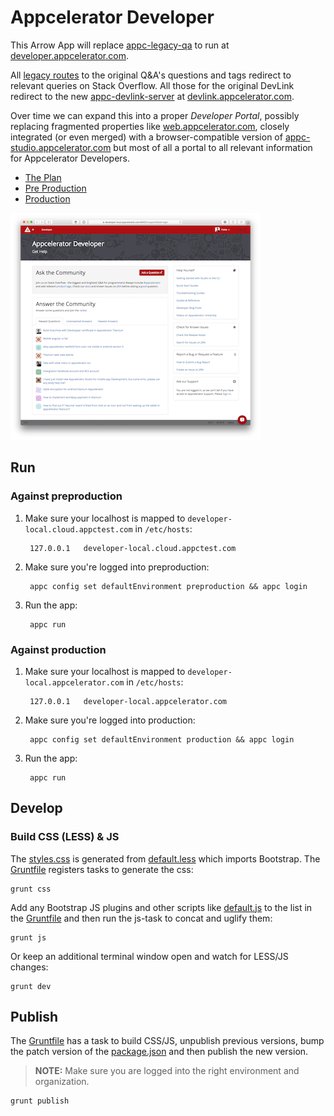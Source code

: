 # Appcelerator Developer

This Arrow App will replace [appc-legacy-qa](https://github.com/appcelerator/appc-legacy-qa) to run at [developer.appcelerator.com](https://developer.appcelerator.com).

All [legacy routes](web/routes/legacy) to the original Q&A's questions and tags redirect to relevant queries on Stack Overflow. All those for the original DevLink redirect to the new [appc-devlink-server](https://github.com/appcelerator-developer-relations/appc-devlink-server) at [devlink.appcelerator.com](https://devlink.appcelerator.com).

Over time we can expand this into a proper *Developer Portal*, possibly replacing fragmented properties like [web.appcelerator.com](https://web.appcelerator.com), closely integrated (or even merged) with a browser-compatible version of [appc-studio.appcelerator.com](https://appc-studio.appcelerator.com) but most of all a portal to all relevant information for Appcelerator Developers.

* [The Plan](https://gist.github.com/FokkeZB/73bcf2565ff9e9dfb331)
* [Pre Production](https://4c8c27f04d9eecc6fe221311cbb43f165efc2e7d.cloudapp-enterprise-preprod.appctest.com)
* [Production](https://8f8d7e6b6eb557ad394fb383ef9bd6075b88317e.cloudapp-enterprise.appcelerator.com)

![screenshot](screenshot.png)

## Run

### Against preproduction

1. Make sure your localhost is mapped to `developer-local.cloud.appctest.com` in `/etc/hosts`:

		127.0.0.1	developer-local.cloud.appctest.com

2. Make sure you're logged into preproduction:

		appc config set defaultEnvironment preproduction && appc login

2. Run the app:

		appc run

### Against production

1. Make sure your localhost is mapped to `developer-local.appcelerator.com` in `/etc/hosts`:

		127.0.0.1	developer-local.appcelerator.com

2. Make sure you're logged into production:

		appc config set defaultEnvironment production && appc login

2. Run the app:

		appc run

## Develop

### Build CSS (LESS) & JS

The [styles.css](web/public/css/styles.css) is generated from [default.less](web/src/less/default.less) which imports Bootstrap. The [Gruntfile](Gruntfile.js) registers tasks to generate the css:

```
grunt css
```

Add any Bootstrap JS plugins and other scripts like [default.js](web/src/js/default.js) to the list in the [Gruntfile](Gruntfile.js) and then run the js-task to concat and uglify them:

```
grunt js
```

Or keep an additional terminal window open and watch for LESS/JS changes:

```
grunt dev
```

## Publish
The [Gruntfile](Gruntfile.js) has a task to build CSS/JS, unpublish previous versions, bump the patch version of the [package.json](package.json) and then publish the new version.

> **NOTE:** Make sure you are logged into the right environment and organization.

```
grunt publish
```

